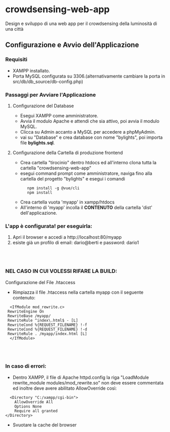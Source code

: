 # crowdsensing-web-app
Design e sviluppo di una web app per il crowdsensing della luminosità di una città



## Configurazione e Avvio dell'Applicazione

### Requisiti
- XAMPP installato.
- Porta MySQL configurata su 3306.(alternativamente cambiare la porta in src/db/db_source/db-config.php)

### Passaggi per Avviare l'Applicazione

1. Configurazione del Database
   - Esegui XAMPP come amministratore.
   - Avvia il modulo Apache e attendi che sia attivo, poi avvia il modulo MySQL.
   - Clicca su Admin accanto a MySQL per accedere a phpMyAdmin.
   - vai su "Database" e crea database con nome "bylights", poi importa file **bylights.sql**.

2. Configurazione della Cartella di produzione frontend
   - Crea cartella "tirocinio" dentro htdocs ed all'interno clona tutta la cartella "crowdsensing-web-app"
   - esegui command prompt come amministratore, naviga fino alla cartella del progetto "bylights" e esegui i comandi
     ```
     	npm install -g @vue/cli
     	npm install
     ```
   - Crea cartella vuota 'myapp' in xampp/htdocs
   - All'interno di 'myapp' incolla il **CONTENUTO** della cartella 'dist' dell'applicazione.

### L'app è configurata! per eseguirla:
1. Apri il browser e accedi a http://localhost:80/myapp
2. esiste già un profilo di email: dario@berti e password: dario1

<br />
<br />

### NEL CASO IN CUI VOLESSI RIFARE LA BUILD:
Configurazione del File .htaccess
   - Rimpiazza il file .htaccess nella cartella myapp con il seguente contenuto:
   ```
     <IfModule mod_rewrite.c>
	RewriteEngine On
	RewriteBase /myapp/
  	RewriteRule ^index\.html$ - [L]
	RewriteCond %{REQUEST_FILENAME} !-f
  	RewriteCond %{REQUEST_FILENAME} !-d
  	RewriteRule . /myapp/index.html [L]
     </IfModule>
   ```



<br />
<br />

### In caso di errori:
- Dentro XAMPP, il file di Apache httpd.config la riga "LoadModule rewrite_module modules/mod_rewrite.so" non deve essere commentata
  ed inoltre deve avere abilitato AllowOverride così:
```
  <Directory "C:/xampp/cgi-bin">
    AllowOverride All
    Options None
    Require all granted
</Directory>
```
- Svuotare la cache del browser
